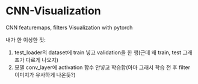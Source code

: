 # CNN-Visualization
CNN featuremaps, filters Visualization with pytorch

내가 한 이상한 짓:
1. test_loader의 dataset에 train 넣고 validation을 한 행(근데 왜 train, test 그래프가 다르게 나오지)
2. 모델 conv_layer에 activation 함수 안넣고 학습함(아마 그래서 학습 전 후 filter 이미지가 유사하게 나온듯?)
